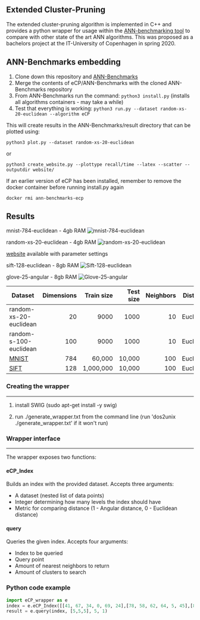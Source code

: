 Extended Cluster-Pruning
---

The extended cluster-pruning algorithm is implemented in C++ and provides a python wrapper for usage within the [ANN-benchmarking tool](https://github.com/erikbern/ann-benchmarks/) to compare with other state of the art ANN algorithms. This was proposed as a bachelors project at the IT-University of Copenhagen in spring 2020.

ANN-Benchmarks embedding
---
1. Clone down this repository and [ANN-Benchmarks](https://github.com/erikbern/ann-benchmarks/) 
2. Merge the contents of eCP/ANN-Benchmarks with the cloned ANN-Benchmarks repository
3. From ANN-Benchmarks run the command: ```python3 install.py```  (installs all algorithms containers - may take a while)
4. Test that everything is working: ```python3 run.py --dataset random-xs-20-euclidean --algorithm eCP```

This will create results in the ANN-Benchmarks/result directory that can be plotted using: 

```python3 plot.py --dataset random-xs-20-euclidean```

or 

```python3 create_website.py --plottype recall/time --latex --scatter --outputdir website/```

If an earlier version of eCP has been installed, remember to remove the docker container before running install.py again

```docker rmi ann-benchmarks-ecp```

Results
---
mnist-784-euclidean - 4gb RAM
![mnist-784-euclidean](results/nime/mnist-784-euclidean_10_euclidean.png)

random-xs-20-euclidean - 4gb RAM
![random-xs-20-euclidean](results/nime/random-xs-20-euclidean_10_euclidean.png)

[website](results/nime) available with parameter settings

sift-128-euclidean - 8gb RAM
![Sift-128-euclidean](results/frem/sift-128-euclidean.png)

glove-25-angular - 8gb RAM
![Glove-25-angular](results/frem/glove-25-angular.png)


| Dataset                                                           | Dimensions | Train size | Test size | Neighbors | Distance  |                                                                    |
| ----------------------------------------------------------------- | ---------: | ---------: | --------: | --------: | --------- | -------------------------------------------------------------------------- |
| random-xs-20-euclidean                       |        20 |     9000 |    1000 |       10 | Euclidean |          |
| random-s-100-euclidean                       |        100 |     9000 |    1000 |       10 | Euclidean |          |
| [MNIST](http://yann.lecun.com/exdb/mnist/)                        |        784 |     60,000 |    10,000 |       100 | Euclidean |
| [SIFT](https://corpus-texmex.irisa.fr/)                           |        128 |  1,000,000 |    10,000 |       100 | Euclidean |

### Creating the wrapper
---
1. install SWIG (sudo apt-get install -y swig)

2. run ./generate_wrapper.txt from the command line (run 'dos2unix ./generate_wrapper.txt' if it won't run)

### Wrapper interface
---

The wrapper exposes two functions:
#### eCP_Index
Builds an index with the provided dataset.
Accepts three arguments:
* A dataset (nested list of data points)
* Integer determining how many levels the index should have
* Metric for comparing distance (1 - Angular distance, 0 - Euclidean distance)

#### query
Queries the given index.
Accepts four arguments:
* Index to be queried
* Query point
* Amount of nearest neighbors to return
* Amount of clusters to search

### Python code example

```python
import eCP_wrapper as e
index = e.eCP_Index([[41, 67, 34, 0, 69, 24],[78, 58, 62, 64, 5, 45],[81, 27, 61, 91, 95, 42],[27, 36, 91, 4, 2, 53],[92, 82, 21, 16, 18, 95],[47, 26, 71, 38, 69, 12],[67, 99, 35, 94, 3, 11],[22, 33, 73, 64, 41, 11], [53, 68, 47, 44, 62, 57], [37, 59, 23, 41, 29, 78], [16, 35, 90, 42, 88, 6], [40, 42, 64, 48, 46, 5], [90, 29, 70, 50, 6, 1], [93, 48, 29, 23, 84, 54], [56, 40, 66, 76, 31, 8]], 2, 1)
result = e.query(index, [5,5,5], 5, 1)
```
